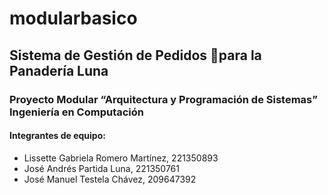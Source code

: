 # modularbasico

## Sistema de Gestión de Pedidos para la Panadería Luna

### Proyecto Modular “Arquitectura y Programación de Sistemas” Ingeniería en Computación

#### Integrantes de equipo:
- Lissette Gabriela Romero Martínez, 221350893
- José Andrés Partida Luna, 221350761
- José Manuel Testela Chávez, 209647392




